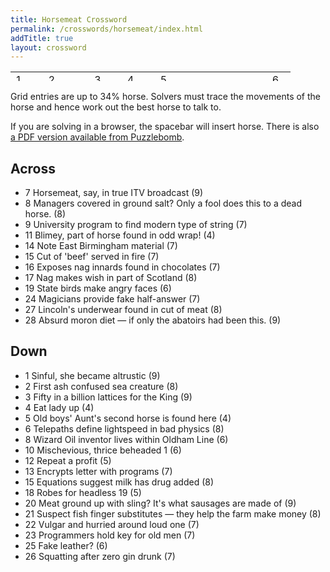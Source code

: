 ```yaml
---
title: Horsemeat Crossword
permalink: /crosswords/horsemeat/index.html
addTitle: true
layout: crossword
---
```


<table class="crossword" width="15" height="15"><tr><td>1</td><td class="block"></td><td>2</td><td class="block"></td><td>3</td><td class="block"></td><td>4</td><td class="block"></td><td>5</td><td class="block"></td><td class="block"></td><td class="block"></td><td class="block"></td><td class="block"></td><td>6</td></tr><tr><td>7</td><td></td><td></td><td></td><td></td><td></td><td></td><td></td><td></td><td class="block"></td><td>8</td><td></td><td></td><td></td><td></td></tr><tr><td></td><td class="block"></td><td></td><td class="block"></td><td></td><td class="block"></td><td></td><td class="block"></td><td></td><td class="block"></td><td></td><td class="block"></td><td class="block"></td><td class="block"></td><td></td></tr><tr><td></td><td class="block"></td><td></td><td class="block"></td><td></td><td class="block"></td><td></td><td class="block"></td><td>9</td><td></td><td></td><td></td><td>10</td><td class="block"></td><td></td></tr><tr><td></td><td class="block"></td><td></td><td class="block"></td><td></td><td class="block"></td><td class="block"></td><td class="block"></td><td class="block"></td><td class="block"></td><td></td><td class="block"></td><td></td><td class="block"></td><td></td></tr><tr><td></td><td class="block"></td><td class="block"></td><td>11</td><td></td><td class=""></td><td>12</td><td class="block"></td><td>13</td><td class="block"></td><td class="block"></td><td class="block"></td><td></td><td class="block"></td><td></td></tr><tr><td class="block"></td><td class="block"></td><td class="block"></td><td class="block"></td><td class="block"></td><td class="block"></td><td>14</td><td></td><td></td><td></td><td></td><td class="block"></td><td class="block"></td><td class="block"></td><td></td></tr><tr><td>15</td><td class=""></td><td></td><td></td><td class="block"></td><td class="block"></td><td></td><td class="block"></td><td></td><td class="block"></td><td class="block"></td><td>16</td><td></td><td class=""></td><td></td></tr><tr><td></td><td class="block"></td><td class="block"></td><td class="block"></td><td>17</td><td></td><td></td><td></td><td></td><td class="block"></td><td class="block"></td><td class="block"></td><td class="block"></td><td class="block"></td><td class="block"></td></tr><tr><td></td><td class="block"></td><td>18</td><td class="block"></td><td class="block"></td><td class="block"></td><td></td><td class="block"></td><td>19</td><td class=""></td><td>20</td><td></td><td class="block"></td><td class="block"></td><td>21</td></tr><tr><td></td><td class="block"></td><td></td><td class="block"></td><td>22</td><td class="block"></td><td class="block"></td><td class="block"></td><td class="block"></td><td class="block"></td><td></td><td class="block"></td><td>23</td><td class="block"></td><td></td></tr><tr><td></td><td class="block"></td><td>24</td><td></td><td></td><td></td><td>25</td><td class="block"></td><td>26</td><td class="block"></td><td></td><td class="block"></td><td></td><td class="block"></td><td></td></tr><tr><td></td><td class="block"></td><td class="block"></td><td class="block"></td><td></td><td class="block"></td><td></td><td class="block"></td><td></td><td class="block"></td><td></td><td class="block"></td><td></td><td class="block"></td><td></td></tr><tr><td>27</td><td></td><td></td><td></td><td></td><td class="block"></td><td>28</td><td></td><td></td><td></td><td></td><td></td><td></td><td></td><td></td></tr><tr><td></td><td class="block"></td><td class="block"></td><td class="block"></td><td class="block"></td><td class="block"></td><td></td><td class="block"></td><td></td><td class="block"></td><td></td><td class="block"></td><td></td><td class="block"></td><td></td></tr></table>

Grid entries are up to 34% horse. Solvers must trace the movements of the horse and hence work out the best horse to talk to.

<script>window.cxwCodes = { '32': '🐴' };</script>
If you are solving in a browser, the spacebar will insert horse. There is also <a href="http://aperiodical.com/2013/04/puzzlebomb-presents-special-1/">a PDF version available from Puzzlebomb</a>.

## Across

<ul class="clues">

<li><span class="clue-number">7</span>
Horsemeat, say, in true ITV broadcast (9)
</li>

<li><span class="clue-number">8</span>
Managers covered in ground salt? Only a fool does this to a dead horse. (8)
</li>

<li><span class="clue-number">9</span>
University program to find modern type of string (7)
</li>

<li><span class="clue-number">11</span>
Blimey, part of horse found in odd wrap! (4)
</li>

<li><span class="clue-number">14</span>
Note East Birmingham material (7)
</li>

<li><span class="clue-number">15</span>
Cut of 'beef' served in fire (7)
</li>

<li><span class="clue-number">16</span>
Exposes nag innards found in chocolates (7)
</li>

<li><span class="clue-number">17</span>
Nag makes wish in part of Scotland (8)
</li>

<li><span class="clue-number">19</span>
State birds make angry faces (6)
</li>

<li><span class="clue-number">24</span>
Magicians provide fake half-answer (7)
</li>

<li><span class="clue-number">27</span>
Lincoln's underwear found in cut of meat (8)
</li>

<li><span class="clue-number">28</span>
Absurd moron diet — if only the abatoirs had been this. (9)
</li>

</ul>

## Down

<ul class="clues">

<li><span class="clue-number">1</span>
Sinful, she became altrustic (9)
</li>

<li><span class="clue-number">2</span>
First ash confused sea creature (8)
</li>

<li><span class="clue-number">3</span>
Fifty in a billion lattices for the King (9)
</li>

<li><span class="clue-number">4</span>
Eat lady up (4)
</li>

<li><span class="clue-number">5</span>
Old boys' Aunt's second horse is found here (4)
</li>

<li><span class="clue-number">6</span>
Telepaths define lightspeed in bad physics (8)
</li>

<li><span class="clue-number">8</span>
Wizard Oil inventor lives within Oldham Line (6)
</li>

<li><span class="clue-number">10</span>
Mischevious, thrice beheaded 1 (6)
</li>

<li><span class="clue-number">12</span>
Repeat a profit (5)
</li>

<li><span class="clue-number">13</span>
Encrypts letter with programs (7)
</li>

<li><span class="clue-number">15</span>
Equations suggest milk has drug added (8)
</li>

<li><span class="clue-number">18</span>
Robes for headless 19 (5)
</li>

<li><span class="clue-number">20</span>
Meat ground up with sling? It's what sausages are made of (9)
</li>

<li><span class="clue-number">21</span>
Suspect fish finger substitutes — they help the farm make money (8)
</li>

<li><span class="clue-number">22</span>
Vulgar and hurried around loud one (7)
</li>

<li><span class="clue-number">23</span>
Programmers hold key for old men (7)
</li>

<li><span class="clue-number">25</span>
Fake leather? (6)
</li>

<li><span class="clue-number">26</span>
Squatting after zero gin drunk (7)
</li>

</ul>
